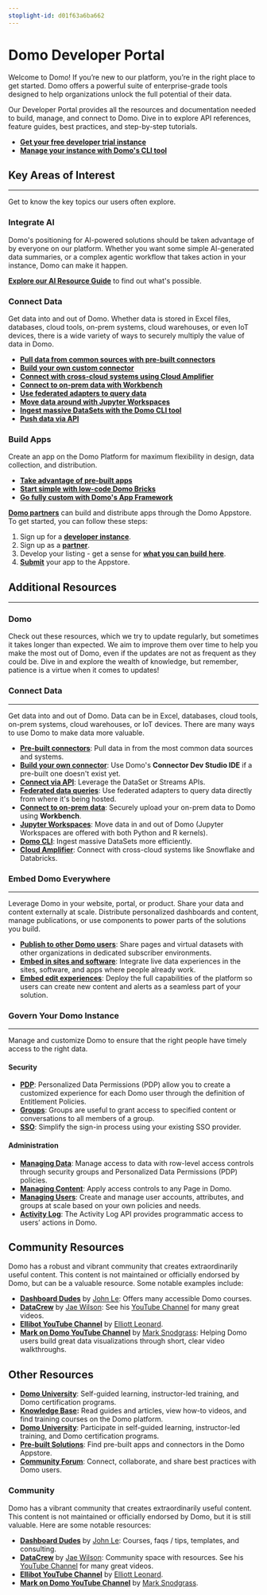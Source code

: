 ```yaml
---
stoplight-id: d01f63a6ba662
---
```


# Domo Developer Portal

Welcome to Domo! If you’re new to our platform, you’re in the right place to get started. Domo offers a powerful suite of enterprise-grade tools designed to help organizations unlock the full potential of their data.

Our Developer Portal provides all the resources and documentation needed to build, manage, and connect to Domo. Dive in to explore API references, feature guides, best practices, and step-by-step tutorials.

- **[Get your free developer trial instance](https://www.domo.com/start/developer)**
- **[Manage your instance with Domo's CLI tool](https://domo-support.domo.com/s/article/360043437733?language=en_US)**

## Key Areas of Interest

---

Get to know the key topics our users often explore.

### Integrate AI

Domo's positioning for AI-powered solutions should be taken advantage of by everyone on our platform. Whether you want some simple AI-generated data summaries, or a complex agentic workflow that takes action in your instance, Domo can make it happen.

**[Explore our AI Resource Guide](../Data-Science/overview.md)** to find out what's possible.

### Connect Data

Get data into and out of Domo. Whether data is stored in Excel files, databases, cloud tools, on-prem systems, cloud warehouses, or even IoT devices, there is a wide variety of ways to securely multiply the value of data in Domo.

- **[Pull data from common sources with pre-built connectors](https://www.domo.com/appstore/apps?appType=Connector)**
- **[Build your own custom connector](../Connectors/Custom-Connectors/overview.md)**
- **[Connect with cross-cloud systems using Cloud Amplifier](https://domo-support.domo.com/s/article/4412849158167?language=en_US)**
- **[Connect to on-prem data with Workbench](../Connectors/on-premises-data.md)**
- **[Use federated adapters to query data](../Connectors/federated-queries.md)**
- **[Move data around with Jupyter Workspaces](https://domo-support.domo.com/s/article/360047400753?language=en_US)**
- **[Ingest massive DataSets with the Domo CLI tool](https://domo-support.domo.com/s/article/360043437733?language=en_US)**
- **[Push data via API](../Connectors/API-Data-Connection/overview.md)**

### Build Apps

Create an app on the Domo Platform for maximum flexibility in design, data collection, and distribution.

- **[Take advantage of pre-built apps](https://www.domo.com/intelligent-apps/about-appstore)**
- **[Start simple with low-code Domo Bricks](../Apps/DDX-Bricks/Quickstart/overview.md)**
- **[Go fully custom with Domo's App Framework](../Apps/App-Framework/Welcome.md)**

**[Domo partners](https://www.domo.com/partners/overview)** can build and distribute apps through the Domo Appstore. To get started, you can follow these steps:

1. Sign up for a **[developer instance](https://www.domo.com/start/developer)**.
2. Sign up as a **[partner](https://www.domo.com/partners/overview)**.
3. Develop your listing - get a sense for **[what you can build here](../Partner-Developers/Domo-Marketplace/overview.md)**.
4. **[Submit](../Partner-Developers/Domo-Marketplace/marketplace-submission.md)** your app to the Appstore.

## Additional Resources

---

### Domo

Check out these resources, which we try to update regularly, but sometimes it takes longer than expected. We aim to improve them over time to help you make the most out of Domo, even if the updates are not as frequent as they could be. Dive in and explore the wealth of knowledge, but remember, patience is a virtue when it comes to updates!

### Connect Data

---

Get data into and out of Domo. Data can be in Excel, databases, cloud tools, on-prem systems, cloud warehouses, or IoT devices. There are many ways to use Domo to make data more valuable.

- **[Pre-built connectors](https://www.domo.com/appstore/apps?appType=Connector)**: Pull data in from the most common data sources and systems.
- **[Build your own connector](../Connectors/Custom-Connectors/overview.md)**: Use Domo's **Connector Dev Studio IDE** if a pre-built one doesn't exist yet.
- **[Connect via API](../Connectors/API-Data-Connection/overview.md)**: Leverage the DataSet or Streams APIs.
- **[Federated data queries](../Connectors/federated-queries.md)**: Use federated adapters to query data directly from where it's being hosted.
- **[Connect to on-prem data](../Connectors/on-premises-data.md)**: Securely upload your on-prem data to Domo using **Workbench**.
- **[Jupyter Workspaces](https://domo-support.domo.com/s/article/360047400753?language=en_US)**: Move data in and out of Domo (Jupyter Workspaces are offered with both Python and R kernels).
- **[Domo CLI](https://domo-support.domo.com/s/article/360043437733?language=en_US)**: Ingest massive DataSets more efficiently.
- **[Cloud Amplifier](https://domo-support.domo.com/s/article/4412849158167?language=en_US)**: Connect with cross-cloud systems like Snowflake and Databricks.

### Embed Domo Everywhere

---

Leverage Domo in your website, portal, or product. Share your data and content externally at scale. Distribute personalized dashboards and content, manage publications, or use components to power parts of the solutions you build.

- **[Publish to other Domo users](../Embedded-Analytics/publishing-to-other-domo-users.md)**: Share pages and virtual datasets with other organizations in dedicated subscriber environments.
- **[Embed in sites and software](../Embedded-Analytics/Embedding-in-Sites-and-Software/overview.md)**: Integrate live data experiences in the sites, software, and apps where people already work.
- **[Embed edit experiences](../Embedded-Analytics/embedded-edit-experiences.md)**: Deploy the full capabilities of the platform so users can create new content and alerts as a seamless part of your solution.

### Govern Your Domo Instance

---

Manage and customize Domo to ensure that the right people have timely access to the right data.

#### Security

- **[PDP](../Governance/pdp.md)**: Personalized Data Permissions (PDP) allow you to create a customized experience for each Domo user through the definition of Entitlement Policies.
- **[Groups](../Governance/security.md)**: Groups are useful to grant access to specified content or conversations to all members of a group.
- **[SSO](../Governance/sso.md)**: Simplify the sign-in process using your existing SSO provider.

#### Administration

- **[Managing Data](../Governance/data-management.md)**: Manage access to data with row-level access controls through security groups and Personalized Data Permissions (PDP) policies.
- **[Managing Content](../Governance/content-management.md)**: Apply access controls to any Page in Domo.
- **[Managing Users](../Governance/user-management.md)**: Create and manage user accounts, attributes, and groups at scale based on your own policies and needs.
- **[Activity Log](../Governance/activity-log.md)**: The Activity Log API provides programmatic access to users’ actions in Domo.

## Community Resources

Domo has a robust and vibrant community that creates extraordinarily useful content. This content is not maintained or officially endorsed by Domo, but can be a valuable resource. Some notable examples include:

- **[Dashboard Dudes](https://www.dashboarddudes.com/)** by [John Le](https://www.linkedin.com/in/thejohnle/): Offers many accessible Domo courses.
- **[DataCrew](https://datacrew.circle.so/home)** by [Jae Wilson](https://www.linkedin.com/in/jaewor/): See his [YouTube Channel](https://www.youtube.com/channel/UCpnWmFCBWyqBMJlw6ZxNokQ) for many great videos.
- **[Ellibot YouTube Channel](https://www.youtube.com/@ellibot)** by [Elliott Leonard](https://www.linkedin.com/in/elliott-leonard-salesforce/).
- **[Mark on Domo YouTube Channel](https://www.youtube.com/@MarkOnDomo)** by [Mark Snodgrass](https://www.linkedin.com/in/mark-snodgrass-bab17968/): Helping Domo users build great data visualizations through short, clear video walkthroughs.

## Other Resources

- **[Domo University](https://www.domo.com/university)**: Self-guided learning, instructor-led training, and Domo certification programs.
- **[Knowledge Base](https://www.domo.com/help-center):** Read guides and articles, view how-to videos, and find training courses on the Domo platform.
- **[Domo University](https://www.domo.com/university)**: Participate in self-guided learning, instructor-led training, and Domo certification programs.
- **[Pre-built Solutions](http://www.domo.com/appstore)**: Find pre-built apps and connectors in the Domo Appstore.
- **[Community Forum](https://community-forums.domo.com/main)**: Connect, collaborate, and share best practices with Domo users.

### Community

Domo has a vibrant community that creates extraordinarily useful content. This content is not maintained or officially endorsed by Domo, but it is still valuable. Here are some notable resources:

- **[Dashboard Dudes](https://www.dashboarddudes.com/)** by [John Le](https://www.linkedin.com/in/thejohnle/): Courses, faqs / tips, templates, and consulting.
- **[DataCrew](https://datacrew.circle.so/home)** by [Jae Wilson](https://www.linkedin.com/in/jaewor/): Community space with resources. See his [YouTube Channel](https://www.youtube.com/channel/UCpnWmFCBWyqBMJlw6ZxNokQ) for many great videos.
- **[Ellibot YouTube Channel](https://www.youtube.com/@ellibot)** by [Elliott Leonard](https://www.linkedin.com/in/elliott-leonard-salesforce/).
- **[Mark on Domo YouTube Channel](https://www.youtube.com/@MarkOnDomo)** by [Mark Snodgrass](https://www.linkedin.com/in/mark-snodgrass-bab17968/).

